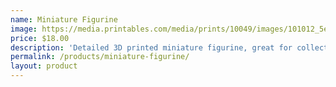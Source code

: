 ```yaml
---
name: Miniature Figurine
image: https://media.printables.com/media/prints/10049/images/101012_5e6f7a8b9c0d1e2f3a4b5c6d7e8f9a0b/thumbs/cover/800x800/miniature-figurine.jpg
price: $18.00
description: 'Detailed 3D printed miniature figurine, great for collections. Photo: Printables user, CC BY.'
permalink: /products/miniature-figurine/
layout: product
---
```


